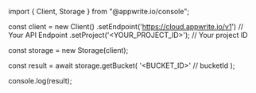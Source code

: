 import { Client, Storage } from "@appwrite.io/console";

const client = new Client()
    .setEndpoint('https://cloud.appwrite.io/v1') // Your API Endpoint
    .setProject('<YOUR_PROJECT_ID>'); // Your project ID

const storage = new Storage(client);

const result = await storage.getBucket(
    '<BUCKET_ID>' // bucketId
);

console.log(result);
